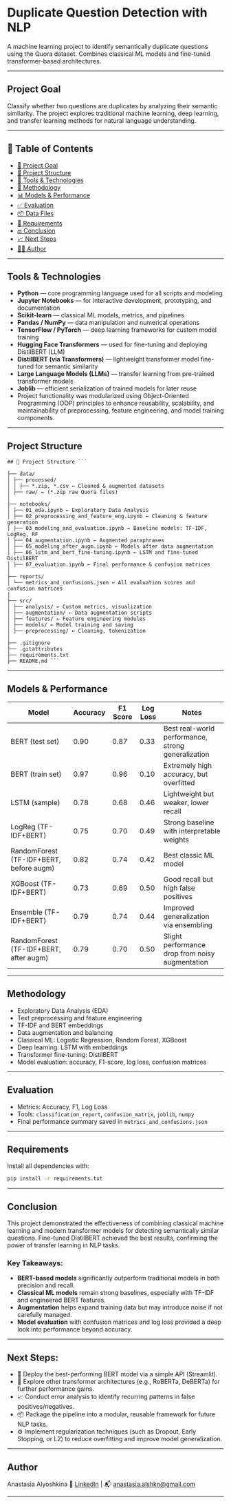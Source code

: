 # Duplicate Question Detection with NLP

A machine learning project to identify semantically duplicate questions using the Quora dataset. Combines classical ML models and fine-tuned transformer-based architectures.

---

## Project Goal

Classify whether two questions are duplicates by analyzing their semantic similarity. The project explores traditional machine learning, deep learning, and transfer learning methods for natural language understanding.

---

## 📑 Table of Contents

- [🎯 Project Goal](#project-goal)
- [📁 Project Structure](#project-structure)
- [🧰 Tools & Technologies](#tools--technologies)
- [🧪 Methodology](#methodology)
- [📊 Models & Performance](#models--performance)
- [✅ Evaluation](#evaluation)
- [📦 Data Files](#project-structure)
- [📜 Requirements](#requirements)
- [🔚 Conclusion](#conclusion)
- [📈 Next Steps](#next-steps)
- [👩‍💻 Author](#author)

---

## Tools & Technologies

- **Python** — core programming language used for all scripts and modeling
- **Jupyter Notebooks** — for interactive development, prototyping, and documentation
- **Scikit-learn** — classical ML models, metrics, and pipelines
- **Pandas / NumPy** — data manipulation and numerical operations
- **TensorFlow / PyTorch** — deep learning frameworks for custom model training
- **Hugging Face Transformers** — used for fine-tuning and deploying DistilBERT (LLM)
- **DistilBERT (via Transformers)** — lightweight transformer model fine-tuned for semantic similarity
- **Large Language Models (LLMs)** — transfer learning from pre-trained transformer models
- **Joblib** — efficient serialization of trained models for later reuse
- Project functionality was modularized using Object-Oriented Programming (OOP) principles to enhance reusability, scalability, and maintainability of preprocessing, feature engineering, and model training components.

---

## Project Structure

<pre lang="markdown"><code>## 📁 Project Structure ``` 
  
├── data/
│ ├── processed/
│ │ ├── *.zip, *.csv ← Cleaned & augmented datasets
│ ├── raw/ ← (*.zip raw Quora files)
│
├── notebooks/
│ ├── 01_eda.ipynb ← Exploratory Data Analysis
│ ├── 02_preprocessing_and_feature_eng.ipynb ← Cleaning & feature generation
│ ├── 03_modeling_and_evaluation.ipynb ← Baseline models: TF-IDF, LogReg, RF
│ ├── 04_augmentation.ipynb ← Augmented paraphrases
│ ├── 05_modeling_after_augm.ipynb ← Models after data augmentation
│ ├── 06_lstm_and_bert_fine-tuning.ipynb ← LSTM and fine-tuned DistilBERT
│ ├── 07_evaluation.ipynb ← Final performance & confusion matrices
│
├── reports/
│ └── metrics_and_confusions.json ← All evaluation scores and confusion matrices
│
├── src/
│ ├── analysis/ ← Custom metrics, visualization
│ ├── augmentation/ ← Data augmentation scripts
│ ├── features/ ← Feature engineering modules
│ ├── models/ ← Model training and saving
│ ├── preprocessing/ ← Cleaning, tokenization
│
├── .gitignore
├── .gitattributes
├── requirements.txt
├── README.md ``` </code></pre>

---

## Models & Performance

| **Model**                                  | **Accuracy** | **F1 Score** | **Log Loss** | **Notes**                                                |
|-------------------------------------------|--------------|--------------|--------------|-----------------------------------------------------------|
| BERT (test set)                            | 0.90         | 0.87         | 0.33         | Best real-world performance, strong generalization        |
| BERT (train set)                           | 0.97         | 0.96         | 0.10         | Extremely high accuracy, but overfitted                   |
| LSTM (sample)                              | 0.78         | 0.68         | 0.46         | Lightweight but weaker, lower recall                     |
| LogReg (TF-IDF+BERT)                       | 0.75         | 0.70         | 0.49         | Strong baseline with interpretable weights               |
| RandomForest (TF-IDF+BERT, before augm)    | 0.82         | 0.74         | 0.42         | Best classic ML model                                    |
| XGBoost (TF-IDF+BERT)                      | 0.73         | 0.69         | 0.50         | Good recall but high false positives                     |
| Ensemble (TF-IDF+BERT)                     | 0.79         | 0.74         | 0.44         | Improved generalization via ensembling                   |
| RandomForest (TF-IDF+BERT, after augm)     | 0.79         | 0.70         | 0.50         | Slight performance drop from noisy augmentation          |

---

## Methodology

- Exploratory Data Analysis (EDA)
- Text preprocessing and feature engineering
- TF-IDF and BERT embeddings
- Data augmentation and balancing
- Classical ML: Logistic Regression, Random Forest, XGBoost
- Deep learning: LSTM with embeddings
- Transformer fine-tuning: DistilBERT
- Model evaluation: accuracy, F1-score, log loss, confusion matrices

---

## Evaluation

- Metrics: Accuracy, F1, Log Loss
- Tools: `classification_report`, `confusion_matrix`, `joblib`, `numpy`
- Final performance summary saved in `metrics_and_confusions.json`

---

## Requirements

Install all dependencies with:

```bash
pip install -r requirements.txt
```
---

## Conclusion

This project demonstrated the effectiveness of combining classical machine learning and modern transformer models for detecting semantically similar questions. Fine-tuned DistilBERT achieved the best results, confirming the power of transfer learning in NLP tasks.

### Key Takeaways:

- **BERT-based models** significantly outperform traditional models in both precision and recall.
- **Classical ML models** remain strong baselines, especially with TF-IDF and engineered BERT features.
- **Augmentation** helps expand training data but may introduce noise if not carefully managed.
- **Model evaluation** with confusion matrices and log loss provided a deep look into performance beyond accuracy.

---
## Next Steps:

- 📌 Deploy the best-performing BERT model via a simple API (Streamlit).
- 🧪 Explore other transformer architectures (e.g., RoBERTa, DeBERTa) for further performance gains.
- 📈 Conduct error analysis to identify recurring patterns in false positives/negatives.
- 📦 Package the pipeline into a modular, reusable framework for future NLP tasks.
- ⚙️ Implement regularization techniques (such as Dropout, Early Stopping, or L2) to reduce overfitting and improve model generalization.

---

## Author

Anastasia Alyoshkina
🔗 [LinkedIn]([https://www.linkedin.com/in/your-link](https://www.linkedin.com/in/anastasiia-alyoshkina-68ba5929a/)) | 📬 anastasia.alshkn@gmail.com

---


